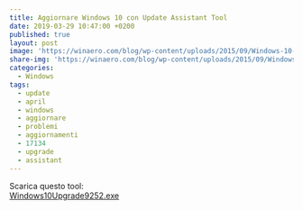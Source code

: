 ```yaml
---
title: Aggiornare Windows 10 con Update Assistant Tool
date: 2019-03-29 10:47:00 +0200
published: true
layout: post
image: 'https://winaero.com/blog/wp-content/uploads/2015/09/Windows-10-logo-icon-22.png'
share-img: 'https://winaero.com/blog/wp-content/uploads/2015/09/Windows-10-logo-icon-22.png'
categories:
  - Windows
tags:
  - update
  - april
  - windows
  - aggiornare
  - problemi
  - aggiornamenti
  - 17134
  - upgrade
  - assistant
---
```

Scarica questo tool:   
<a href="https://go.microsoft.com/fwlink/?LinkID=799445" target="_blank">Windows10Upgrade9252.exe</a>   
